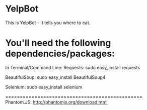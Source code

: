 YelpBot
=======

This is YelpBot - It tells you where to eat. 

You'll need the following dependencies/packages:
===============================================
In Terminal/Command Line:
Requests: sudo easy_install requests

BeautifulSoup: sudo easy_install BeautifulSoup4

Selenium: sudo easy_install selenium

===============================================
Phantom.JS: http://phantomjs.org/download.html
